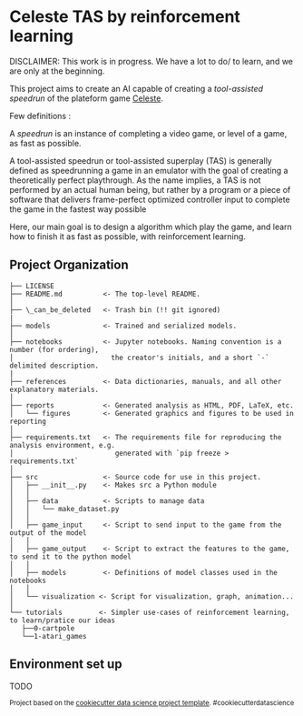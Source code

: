 Celeste TAS by reinforcement learning
==============================

DISCLAIMER: This work is in progress. We have a lot to do/ to learn, and we are only at the beginning. 

This project aims to create an AI capable of creating a *tool-assisted speedrun* of the plateform game [Celeste](http://www.celestegame.com/). 

Few definitions :

A *speedrun* is an instance of completing a video game, or level of a game, as fast as possible. 

A tool-assisted speedrun or tool-assisted superplay (TAS) is generally defined as speedrunning a game in an emulator with the goal of creating a theoretically perfect playthrough. As the name implies, a TAS is not performed by an actual human being, but rather by a program or a piece of software that delivers frame-perfect optimized controller input to complete the game in the fastest way possible

Here, our main goal is to design a algorithm which play the game, and learn how to finish it as fast as possible, with reinforcement learning.


 

Project Organization
------------

    ├── LICENSE
    ├── README.md          <- The top-level README.
    │
    ├── \_can_be_deleted   <- Trash bin (!! git ignored)
    |
    ├── models             <- Trained and serialized models.
    │                         
    ├── notebooks          <- Jupyter notebooks. Naming convention is a number (for ordering),
    │                        the creator's initials, and a short `-` delimited description.        
    |    
    ├── references         <- Data dictionaries, manuals, and all other explanatory materials.
    │
    ├── reports            <- Generated analysis as HTML, PDF, LaTeX, etc.
    │   └── figures        <- Generated graphics and figures to be used in reporting 
    │
    ├── requirements.txt   <- The requirements file for reproducing the analysis environment, e.g.
    │                         generated with `pip freeze > requirements.txt`
    │
    ├── src                <- Source code for use in this project.
    │   ├── __init__.py    <- Makes src a Python module
    │   │
    │   ├── data           <- Scripts to manage data
    │   │   └── make_dataset.py
    │   │
    │   ├── game_input     <- Script to send input to the game from the output of the model
    │   │
    │   ├── game_output    <- Script to extract the features to the game, to send it to the python model
    │   │
    │   ├── models         <- Definitions of model classes used in the notebooks 
    │   │
    │   └── visualization <- Script for visualization, graph, animation...
    │       
    └── tutorials         <- Simpler use-cases of reinforcement learning, to learn/pratice our ideas
       ├──0-cartpole                              
       └──1-atari_games

## Environment set up

TODO

<p><small>Project based on the <a target="_blank" href="http://git.equancy.io/tools/cookiecutter-data-science-project/">cookiecutter data science project template</a>. #cookiecutterdatascience</small></p>
